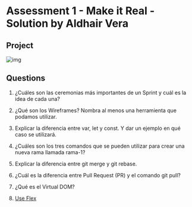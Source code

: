 # Assessment 1 - Make it Real - Solution by Aldhair Vera

## Project

![img](https://s3.amazonaws.com/makeitreal/images/classroom-prod/17586fea7030fb20d449b5561d9dbec9.gif)

## Questions
1. ¿Cuáles son las ceremonias más importantes de un Sprint y cuál es la idea de cada una?

2. ¿Qué son los Wireframes? Nombra al menos una herramienta que podamos utilizar.

3. Explicar la diferencia entre var, let y const. Y dar un ejemplo en qué caso se utilizará.

4. ¿Cuáles son los tres comandos que se pueden utilizar para crear una nueva rama llamada rama-1?

5. Explicar la diferencia entre git merge y git rebase.

6. ¿Cuál es la diferencia entre Pull Request (PR) y el comando git pull?

7. ¿Qué es el Virtual DOM?

8. [Use Flex]()